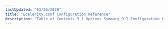 ```yaml
---
lastUpdated: "03/26/2020"
title: "Ecelerity.conf Configuration Reference"
description: "Table of Contents 9 1 Options Summary 9 2 Configuration Files and Option Details..."
---
```


